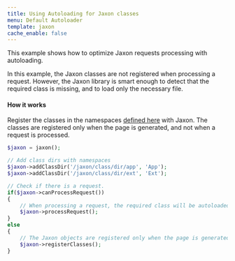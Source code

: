 ```yaml
---
title: Using Autoloading for Jaxon classes
menu: Default Autoloader
template: jaxon
cache_enable: false
---
```


This example shows how to optimize Jaxon requests processing with autoloading.

In this example, the Jaxon classes are not registered when processing a request.
However, the Jaxon library is smart enough to detect that the required class is missing, and to load only the necessary file.

#### How it works

Register the classes in the namespaces [defined here](/examples/codes/namespace.html) with Jaxon.
The classes are registered only when the page is generated, and not when a request is processed.

```php
$jaxon = jaxon();

// Add class dirs with namespaces
$jaxon->addClassDir('/jaxon/class/dir/app', 'App');
$jaxon->addClassDir('/jaxon/class/dir/ext', 'Ext');

// Check if there is a request.
if($jaxon->canProcessRequest())
{
    // When processing a request, the required class will be autoloaded
    $jaxon->processRequest();
}
else
{
    // The Jaxon objects are registered only when the page is generated
    $jaxon->registerClasses();
}
```
